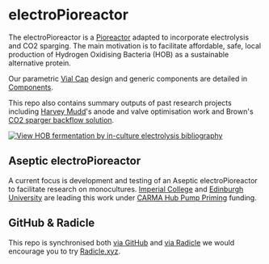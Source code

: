 # electroPioreactor

The electroPioreactor is a [Pioreactor](https://pioreactor.com) adapted to incorporate electrolysis and CO2 sparging.  The main motivation is to facilitate affordable, safe, local production of Hydrogen Oxidising Bacteria (HOB) as a sustainable alternative protein.

Our parametric [Vial Cap](Components/Vial%20Cap/) design and generic components are detailed in [Components](Components).

This repo also contains summary outputs of past research projects including [Harvey Mudd](Past%20research/HMC%20Final%20Outputs)'s anode and valve optimisation work and Brown's [CO2 sparger backflow solution](Past%20research/1.%20CO2%20backflow%20diagnosis%20-%20Eli%20Silver.md).

[![View HOB fermentation by in-culture electrolysis bibliography](https://img.shields.io/static/v1?label=HOB%20fermentation%20by%20in%E2%80%91culture%20electrolysis&message=Bibliography&color=blue)](https://bibbase.org/show?bib=https://raw.githubusercontent.com/amy-bo/electroPioreactor/main/Literature/HOB%20ferm.%20in-culture%20electrolysis.bib)

## Aseptic electroPioreactor

A current focus is development and testing of an Aseptic electroPioreactor to facilitate research on monocultures. [Imperial College](https://profiles.imperial.ac.uk/s.billerbeck/grants) and [Edinburgh University](https://biology.ed.ac.uk/chris-french-laboratory) are leading this work under [CARMA Hub Pump Priming](https://carmahub.co.uk/about-us/pump-priming-projects/#:~:text=Affordable%20Aseptic%20Electro-Bioreactor%20for%20Reproducible%20Hydrogen%20Oxidising%20Bacteria%20(HOB)%20Research) funding.

## GitHub & Radicle

This repo is synchronised both [via GitHub](https://github.com/amy-bo/electroPioreactor/tree/main) and [via Radicle](https://app.radicle.xyz/nodes/iris.radicle.xyz/rad%3AzY4GuyErQo91xGYdLi4r2bea9QDJ) we would encourage you to try [Radicle.xyz](https://radicle.xyz/).

